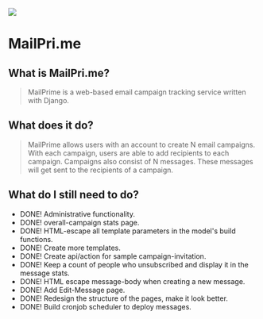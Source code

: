 ![](https://raw.github.com/nomadmtb/mailprime/master/README_FILES/icon.png)

MailPri.me
==========

What is MailPri.me?
-------------------
> MailPrime is a web-based email campaign tracking service written with Django.

What does it do?
----------------
> MailPrime allows users with an account to create N email campaigns. With each
> campaign, users are able to add recipients to each campaign. Campaigns also
> consist of N messages. These messages will get sent to the recipients of a
> campaign.

What do I still need to do?
---------------------------
* DONE! Administrative functionality.
* DONE! overall-campaign stats page.
* DONE! HTML-escape all template parameters in the model's build functions.
* DONE! Create more templates.
* DONE! Create api/action for sample campaign-invitation.
* DONE! Keep a count of people who unsubscribed and display it in the message stats.
* DONE! HTML escape message-body when creating a new message.
* DONE! Add Edit-Message page.
* DONE! Redesign the structure of the pages, make it look better.
* DONE! Build cronjob scheduler to deploy messages.
